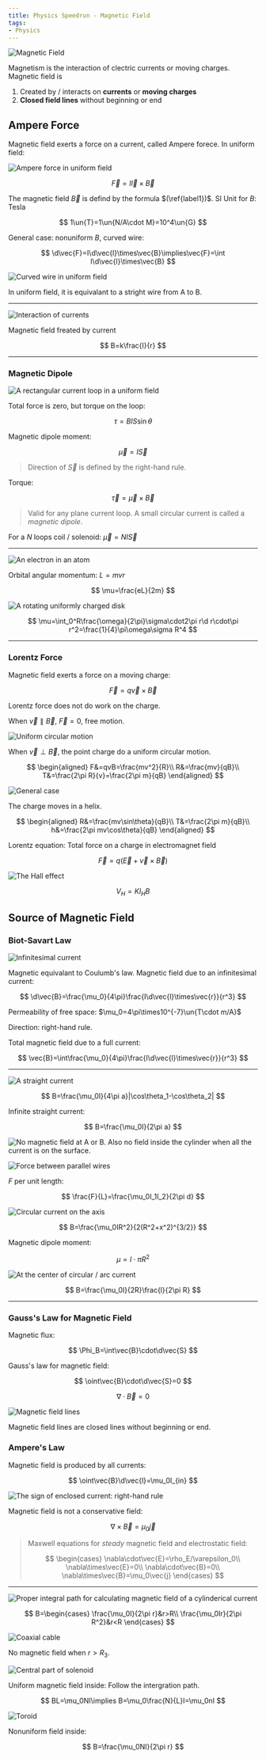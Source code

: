 ```yaml
---
title: Physics Speedrun - Magnetic Field
tags:
- Physics
---
```


![Magnetic Field](https://cdn.duanyll.com/img/20230214174320.png)

Magnetism is the interaction of clectric currents or moving charges. Magnetic field is

1. Created by / interacts on **currents** or **moving charges**
2. **Closed field lines** without beginning or end

## Ampere Force

Magnetic field exerts a force on a current, called Ampere forece. In uniform field:

![Ampere force in uniform field](https://cdn.duanyll.com/img/20230214174809.png)

$$
\vec{F}=I\vec{l}\times\vec{B}\label{label1}
$$

The magnetic field $\vec{B}$ is defind by the formula $(\ref{label1})$. SI Unit for $B$: Tesla 

$$
1\un{T}=1\un{N/A\cdot M}=10^4\un{G}
$$

General case: nonuniform $B$, curved wire:

$$
\d\vec{F}=I\d\vec{l}\times\vec{B}\implies\vec{F}=\int I\d\vec{l}\times\vec{B}
$$

![Curved wire in uniform field](https://cdn.duanyll.com/img/20230214180736.png)

In uniform field, it is equivalant to a stright wire from A to B.

---

![Interaction of currents](https://cdn.duanyll.com/img/20230214181142.png)

Magnetic field freated by current

$$
B=k\frac{I}{r}
$$

---

### Magnetic Dipole

![A rectangular current loop in a uniform field](https://cdn.duanyll.com/img/20230214181352.png)

Total force is zero, but torque on the loop:

$$
\tau=BIS\sin\theta
$$

Magnetic dipole moment:

$$
\vec{\mu}=I\vec{S}
$$

> Direction of $\vec{S}$ is defined by the right-hand rule.

Torque:

$$
\vec{\tau}=\vec{\mu}\times\vec{B}
$$

> Valid for any plane current loop. A small circular current is called a *magnetic dipole*.

For a $N$ loops coil / solenoid: $\vec{\mu}=NI\vec{S}$

---

![An electron in an atom](https://cdn.duanyll.com/img/20230214181912.png)

Orbital angular momentum: $L=mvr$

$$
\mu=\frac{eL}{2m}
$$

![A rotating uniformly charged disk](https://cdn.duanyll.com/img/20230214182210.png)

$$
\mu=\int_0^R\frac{\omega}{2\pi}\sigma\cdot2\pi r\d r\cdot\pi r^2=\frac{1}{4}\pi\omega\sigma R^4
$$

---

### Lorentz Force

Magnetic field exerts a force on a moving charge:

$$
\vec{F}=q\vec{v}\times\vec{B}
$$

Lorentz force does not do work on the charge.

When $\vec{v}\parallel\vec{B}$, $\vec{F}=0$, free motion.

![Uniform circular motion](https://cdn.duanyll.com/img/20230214182813.png)

When $\vec{v}\perp\vec{B}$, the point charge do a uniform circular motion.

$$
\begin{aligned}
    F&=qvB=\frac{mv^2}{R}\\
    R&=\frac{mv}{qB}\\
    T&=\frac{2\pi R}{v}=\frac{2\pi m}{qB}
\end{aligned}
$$

![General case](https://cdn.duanyll.com/img/20230214183326.png)

The charge moves in a helix.

$$
\begin{aligned}
    R&=\frac{mv\sin\theta}{qB}\\
    T&=\frac{2\pi m}{qB}\\
    h&=\frac{2\pi mv\cos\theta}{qB}
\end{aligned}
$$

Lorentz equation: Total force on a charge in electromagnet field

$$
\vec{F}=q(\vec{E}+\vec{v}\times\vec{B})
$$

![The Hall effect](https://cdn.duanyll.com/img/20230214204122.png)

$$
V_H=KI_HB
$$

## Source of Magnetic Field

### Biot-Savart Law

![Infinitesimal current](https://cdn.duanyll.com/img/20230214204624.png)

Magnetic equivalant to Coulumb's law. Magnetic field due to an infinitesimal current:

$$
\d\vec{B}=\frac{\mu_0}{4\pi}\frac{I\d\vec{l}\times\vec{r}}{r^3}
$$

Permeability of free space: $\mu_0=4\pi\times10^{-7}\un{T\cdot m/A}$

Direction: right-hand rule.

Total magnetic field due to a full current:

$$
\vec{B}=\int\frac{\mu_0}{4\pi}\frac{I\d\vec{l}\times\vec{r}}{r^3}
$$

---

![A straight current](https://cdn.duanyll.com/img/20230214205438.png)

$$
B=\frac{\mu_0I}{4\pi a}|\cos\theta_1-\cos\theta_2|
$$

Infinite straight current:

$$
B=\frac{\mu_0I}{2\pi a}
$$

![No magnetic field at A or B. Also no field inside the cylinder when all the current is on the surface.](https://cdn.duanyll.com/img/20230214205800.png)

![Force between parallel wires](https://cdn.duanyll.com/img/20230214210034.png)

$F$ per unit length:

$$
\frac{F}{L}=\frac{\mu_0I_1I_2}{2\pi d}
$$

![Circular current on the axis](https://cdn.duanyll.com/img/20230214210217.png)

$$
B=\frac{\mu_0IR^2}{2(R^2+x^2)^{3/2}}
$$

Magnetic dipole moment: 

$$
\mu=I\cdot\pi R^2
$$

![At the center of circular / arc current](https://cdn.duanyll.com/img/20230214210354.png)

$$
B=\frac{\mu_0I}{2R}\frac{l}{2\pi R}
$$

---

### Gauss's Law for Magnetic Field

Magnetic flux:

$$
\Phi_B=\int\vec{B}\cdot\d\vec{S}
$$

Gauss's law for magnetic field:

$$
\oint\vec{B}\cdot\d\vec{S}=0
$$

$$
\nabla\cdot\vec{B}=0
$$

![Magnetic field lines](https://cdn.duanyll.com/img/20230214211227.png)

Magnetic field lines are closed lines without beginning or end.

### Ampere's Law

Magnetic field is produced by all currents:

$$
\oint\vec{B}\d\vec{l}=\mu_0I_{in}
$$

![The sign of enclosed current: right-hand rule](https://cdn.duanyll.com/img/20230214211543.png)

Magnetic field is not a conservative field:

$$
\nabla\times\vec{B}=\mu_0\vec{j}
$$

> Maxwell equations for *steady* magnetic field and electrostatic field:
>
> $$
> \begin{cases}
>     \nabla\cdot\vec{E}=\rho_E/\varepsilon_0\\
>     \nabla\times\vec{E}=0\\
>     \nabla\cdot\vec{B}=0\\
>     \nabla\times\vec{B}=\mu_0\vec{j}   
> \end{cases}
> $$

---

![Proper integral path for calculating magnetic field of a cylinderical current](https://cdn.duanyll.com/img/20230214212233.png)

$$
B=\begin{cases}
    \frac{\mu_0I}{2\pi r}&r>R\\
    \frac{\mu_0Ir}{2\pi R^2}&r<R
\end{cases}
$$

![Coaxial cable](https://cdn.duanyll.com/img/20230214212515.png)

No magnetic field when $r>R_3$.

![Central part of solenoid](https://cdn.duanyll.com/img/20230214212655.png)

Uniform magnetic field inside: Follow the intergration path.

$$
BL=\mu_0NI\implies B=\mu_0\frac{N}{L}I=\mu_0nI
$$

![Toroid](https://cdn.duanyll.com/img/20230214212905.png)

Nonuniform field inside:

$$
B=\frac{\mu_0NI}{2\pi r}
$$